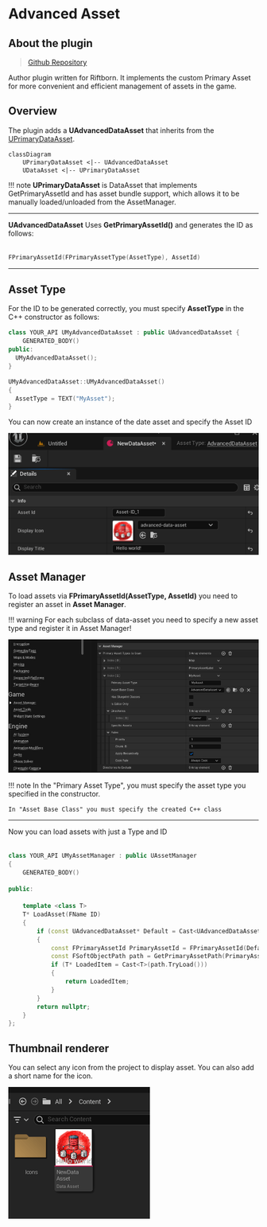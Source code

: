 # Advanced Asset

## About the plugin

> [Github Repository](https://github.com/ArtemIyX/AdvancedAssetUnreal)

Author plugin written for Riftborn. It implements the custom Primary Asset for more convenient and efficient management of assets in the game.

## Overview

The plugin adds a **UAdvancedDataAsset** that inherits from the [UPrimaryDataAsset](https://dev.epicgames.com/documentation/en-us/unreal-engine/API/Runtime/Engine/Engine/UPrimaryDataAsset).

```mermaid
classDiagram
    UPrimaryDataAsset <|-- UAdvancedDataAsset
    UDataAsset <|-- UPrimaryDataAsset
```

!!! note
    **UPrimaryDataAsset** is DataAsset that implements GetPrimaryAssetId and has asset bundle support, which allows it to be manually loaded/unloaded from the AssetManager.

---

**UAdvancedDataAsset** Uses **GetPrimaryAssetId()** and generates the ID as follows:

```cpp

FPrimaryAssetId(FPrimaryAssetType(AssetType), AssetId)
```

---

## Asset Type

For the ID to be generated correctly, you must specify **AssetType** in the C++ constructor as follows:

```cpp title="MyAdvancedDataAsset.h"
class YOUR_API UMyAdvancedDataAsset : public UAdvancedDataAsset {
	GENERATED_BODY()
public:
  UMyAdvancedDataAsset();
}
```

```cpp title="MyAdvancedDataAsset.cpp"
UMyAdvancedDataAsset::UMyAdvancedDataAsset()
{
  AssetType = TEXT("MyAsset");
}
```

You can now create an instance of the date asset and specify the Asset ID

![asset-id](images/asset-id.png)

## Asset Manager

To load assets via **FPrimaryAssetId(AssetType, AssetId)** you need to register an asset in **Asset Manager**.

!!! warning
    For each subclass of data-asset you need to specify a new asset type and register it in Asset Manager!

![asset-manager](images/asset-manager.png)

!!! note
    In the "Primary Asset Type", you must specify the asset type you specified in the constructor.

    In "Asset Base Class" you must specify the created C++ class

---

Now you can load assets with just a Type and ID

```C++ title="MyAssetManager.h"

class YOUR_API UMyAssetManager : public UAssetManager
{
	GENERATED_BODY()

public:

	template <class T>
	T* LoadAsset(FName ID)
	{
		if (const UAdvancedDataAsset* Default = Cast<UAdvancedDataAsset>(T::StaticClass()->GetDefaultObject()))
		{
			const FPrimaryAssetId PrimaryAssetId = FPrimaryAssetId(Default->GetType(), ID);
			const FSoftObjectPath path = GetPrimaryAssetPath(PrimaryAssetId);
			if (T* LoadedItem = Cast<T>(path.TryLoad()))
			{
				return LoadedItem;
			}
		}
		return nullptr;
	}
};
```

## Thumbnail renderer

You can select any icon from the project to display asset. You can also add a short name for the icon.

![asset-thumbnail](images/asset-thumbnail.png)